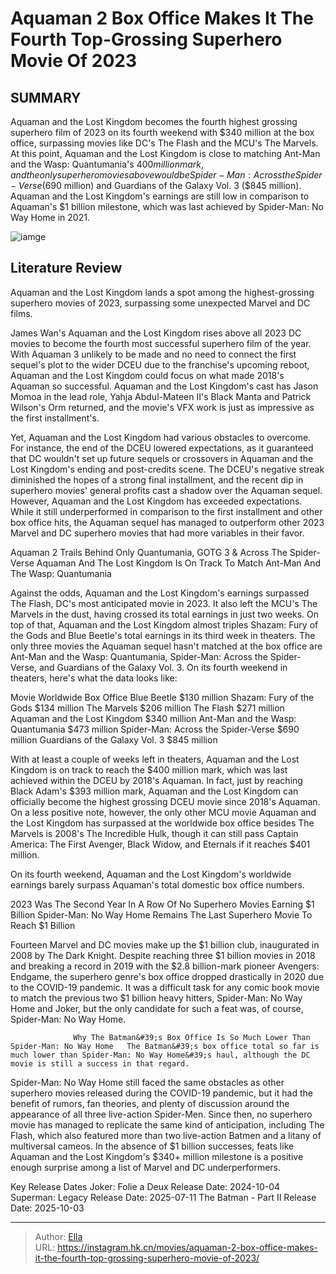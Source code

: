 # Aquaman 2 Box Office Makes It The Fourth Top-Grossing Superhero Movie Of 2023


## SUMMARY 



  Aquaman and the Lost Kingdom becomes the fourth highest grossing superhero film of 2023 on its fourth weekend with $340 million at the box office, surpassing movies like DC&#39;s The Flash and the MCU&#39;s The Marvels.   At this point, Aquaman and the Lost Kingdom is close to matching Ant-Man and the Wasp: Quantumania&#39;s $400 million mark, and the only superhero movies above would be Spider-Man: Across the Spider-Verse ($690 million) and Guardians of the Galaxy Vol. 3 ($845 million).   Aquaman and the Lost Kingdom&#39;s earnings are still low in comparison to Aquaman&#39;s $1 billion milestone, which was last achieved by Spider-Man: No Way Home in 2021.  

![iamge](https://static1.srcdn.com/wordpress/wp-content/uploads/2024/01/aquaman-and-the-lost-kingdom-vs-guardians-of-the-galaxy-vol-3-and-spider-man-across-the-spider-verse.jpg)

## Literature Review

Aquaman and the Lost Kingdom lands a spot among the highest-grossing superhero movies of 2023, surpassing some unexpected Marvel and DC films.




James Wan&#39;s Aquaman and the Lost Kingdom rises above all 2023 DC movies to become the fourth most successful superhero film of the year. With Aquaman 3 unlikely to be made and no need to connect the first sequel&#39;s plot to the wider DCEU due to the franchise&#39;s upcoming reboot, Aquaman and the Lost Kingdom could focus on what made 2018&#39;s Aquaman so successful. Aquaman and the Lost Kingdom&#39;s cast has Jason Momoa in the lead role, Yahja Abdul-Mateen II&#39;s Black Manta and Patrick Wilson&#39;s Orm returned, and the movie&#39;s VFX work is just as impressive as the first installment&#39;s.




Yet, Aquaman and the Lost Kingdom had various obstacles to overcome. For instance, the end of the DCEU lowered expectations, as it guaranteed that DC wouldn&#39;t set up future sequels or crossovers in Aquaman and the Lost Kingdom&#39;s ending and post-credits scene. The DCEU&#39;s negative streak diminished the hopes of a strong final installment, and the recent dip in superhero movies&#39; general profits cast a shadow over the Aquaman sequel. However, Aquaman and the Lost Kingdom has exceeded expectations. While it still underperformed in comparison to the first installment and other box office hits, the Aquaman sequel has managed to outperform other 2023 Marvel and DC superhero movies that had more variables in their favor.


 Aquaman 2 Trails Behind Only Quantumania, GOTG 3 &amp; Across The Spider-Verse 
Aquaman And The Lost Kingdom Is On Track To Match Ant-Man And The Wasp: Quantumania
          

Against the odds, Aquaman and the Lost Kingdom&#39;s earnings surpassed The Flash, DC&#39;s most anticipated movie in 2023. It also left the MCU&#39;s The Marvels in the dust, having crossed its total earnings in just two weeks. On top of that, Aquaman and the Lost Kingdom almost triples Shazam: Fury of the Gods and Blue Beetle&#39;s total earnings in its third week in theaters. The only three movies the Aquaman sequel hasn&#39;t matched at the box office are Ant-Man and the Wasp: Quantumania, Spider-Man: Across the Spider-Verse, and Guardians of the Galaxy Vol. 3. On its fourth weekend in theaters, here&#39;s what the data looks like:




 Movie  Worldwide Box Office   Blue Beetle  $130 million   Shazam: Fury of the Gods  $134 million   The Marvels  $206 million   The Flash  $271 million   Aquaman and the Lost Kingdom  $340 million   Ant-Man and the Wasp: Quantumania  $473 million   Spider-Man: Across the Spider-Verse  $690 million   Guardians of the Galaxy Vol. 3  $845 million   



With at least a couple of weeks left in theaters, Aquaman and the Lost Kingdom is on track to reach the $400 million mark, which was last achieved within the DCEU by 2018&#39;s Aquaman. In fact, just by reaching Black Adam&#39;s $393 million mark, Aquaman and the Lost Kingdom can officially become the highest grossing DCEU movie since 2018&#39;s Aquaman. On a less positive note, however, the only other MCU movie Aquaman and the Lost Kingdom has surpassed at the worldwide box office besides The Marvels is 2008&#39;s The Incredible Hulk, though it can still pass Captain America: The First Avenger, Black Widow, and Eternals if it reaches $401 million.






On its fourth weekend, Aquaman and the Lost Kingdom&#39;s worldwide earnings barely surpass Aquaman&#39;s total domestic box office numbers.






 2023 Was The Second Year In A Row Of No Superhero Movies Earning $1 Billion 
Spider-Man: No Way Home Remains The Last Superhero Movie To Reach $1 Billion
          

Fourteen Marvel and DC movies make up the $1 billion club, inaugurated in 2008 by The Dark Knight. Despite reaching three $1 billion movies in 2018 and breaking a record in 2019 with the $2.8 billion-mark pioneer Avengers: Endgame, the superhero genre&#39;s box office dropped drastically in 2020 due to the COVID-19 pandemic. It was a difficult task for any comic book movie to match the previous two $1 billion heavy hitters, Spider-Man: No Way Home and Joker, but the only candidate for such a feat was, of course, Spider-Man: No Way Home.




                  Why The Batman&#39;s Box Office Is So Much Lower Than Spider-Man: No Way Home   The Batman&#39;s box office total so far is much lower than Spider-Man: No Way Home&#39;s haul, although the DC movie is still a success in that regard.   

Spider-Man: No Way Home still faced the same obstacles as other superhero movies released during the COVID-19 pandemic, but it had the benefit of rumors, fan theories, and plenty of discussion around the appearance of all three live-action Spider-Men. Since then, no superhero movie has managed to replicate the same kind of anticipation, including The Flash, which also featured more than two live-action Batmen and a litany of multiversal cameos. In the absence of $1 billion successes, feats like Aquaman and the Lost Kingdom&#39;s $340&#43; million milestone is a positive enough surprise among a list of Marvel and DC underperformers.

  Key Release Dates              Joker: Folie a Deux Release Date: 2024-10-04                   Superman: Legacy Release Date: 2025-07-11                   The Batman - Part II Release Date: 2025-10-03      

---

> Author: [Ella](https://instagram.hk.cn/)  
> URL: https://instagram.hk.cn/movies/aquaman-2-box-office-makes-it-the-fourth-top-grossing-superhero-movie-of-2023/  

